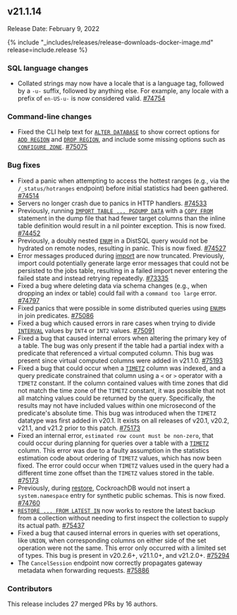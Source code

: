## v21.1.14

Release Date: February 9, 2022

{% include "_includes/releases/release-downloads-docker-image.md" release=include.release %}

<h3 id="v21-1-14-sql-language-changes">SQL language changes</h3>

- Collated strings may now have a locale that is a language tag, followed by a `-u-` suffix, followed by anything else. For example, any locale with a prefix of `en-US-u-` is now considered valid. [#74754][#74754]

<h3 id="v21-1-14-command-line-changes">Command-line changes</h3>

- Fixed the CLI help text for [`ALTER DATABASE`](https://www.cockroachlabs.com/docs/v21.1/alter-database) to show correct options for [`ADD REGION`](https://www.cockroachlabs.com/docs/v21.1/add-region) and [`DROP REGION`](https://www.cockroachlabs.com/docs/v21.1/drop-region), and include some missing options such as [`CONFIGURE ZONE`](https://www.cockroachlabs.com/docs/v21.1/configure-zone). [#75075][#75075]

<h3 id="v21-1-14-bug-fixes">Bug fixes</h3>

- Fixed a panic when attempting to access the hottest ranges (e.g., via the `/_status/hotranges` endpoint) before initial statistics had been gathered. [#74514][#74514]
- Servers no longer crash due to panics in HTTP handlers. [#74533][#74533]
- Previously, running [`IMPORT TABLE ... PGDUMP DATA`](https://www.cockroachlabs.com/docs/v21.1/import) with a [`COPY FROM`](https://www.cockroachlabs.com/docs/v21.1/copy-from) statement in the dump file that had fewer target columns than the inline table definition would result in a nil pointer exception. This is now fixed. [#74452][#74452]
- Previously, a doubly nested [`ENUM`](https://www.cockroachlabs.com/docs/v21.1/enum) in a DistSQL query would not be hydrated on remote nodes, resulting in panic. This is now fixed. [#74527][#74527]
- Error messages produced during [import](https://www.cockroachlabs.com/docs/v21.1/import) are now truncated. Previously, import could potentially generate large error messages that could not be persisted to the jobs table, resulting in a failed import never entering the failed state and instead retrying repeatedly. [#73335][#73335]
- Fixed a bug where deleting data via schema changes (e.g., when dropping an index or table) could fail with a `command too large` error. [#74797][#74797]
- Fixed panics that were possible in some distributed queries using [`ENUM`](https://www.cockroachlabs.com/docs/v21.1/enum)s in join predicates. [#75086][#75086]
- Fixed a bug which caused errors in rare cases when trying to divide [`INTERVAL`](https://www.cockroachlabs.com/docs/v21.1/interval) values by `INT4` or `INT2` values. [#75091][#75091]
- Fixed a bug that caused internal errors when altering the primary key of a table. The bug was only present if the table had a partial index with a predicate that referenced a virtual computed column. This bug was present since virtual computed columns were added in v21.1.0. [#75193][#75193]
- Fixed a bug that could occur when a [`TIMETZ`](https://www.cockroachlabs.com/docs/v21.1/time) column was indexed, and a query predicate constrained that column using a `<` or `>` operator with a `TIMETZ` constant. If the column contained values with time zones that did not match the time zone of the `TIMETZ` constant, it was possible that not all matching values could be returned by the query. Specifically, the results may not have included values within one microsecond of the predicate's absolute time. This bug was introduced when the `TIMETZ` datatype was first added in v20.1. It exists on all releases of v20.1, v20.2, v21.1, and v21.2 prior to this patch. [#75173][#75173]
- Fixed an internal error, `estimated row count must be non-zero`, that could occur during planning for queries over a table with a [`TIMETZ`](https://www.cockroachlabs.com/docs/v21.1/time) column. This error was due to a faulty assumption in the statistics estimation code about ordering of `TIMETZ` values, which has now been fixed. The error could occur when `TIMETZ` values used in the query had a different time zone offset than the `TIMETZ` values stored in the table. [#75173][#75173]
- Previously, during [restore](https://www.cockroachlabs.com/docs/v21.1/restore), CockroachDB would not insert a `system.namespace` entry for synthetic public schemas. This is now fixed. [#74760][#74760]
- [`RESTORE ... FROM LATEST IN`](https://www.cockroachlabs.com/docs/v21.1/restore) now works to restore the latest backup from a collection without needing to first inspect the collection to supply its actual path. [#75437][#75437]
- Fixed a bug that caused internal errors in queries with set operations, like `UNION`, when corresponding columns on either side of the set operation were not the same. This error only occurred with a limited set of types. This bug is present in v20.2.6+, v21.1.0+, and v21.2.0+. [#75294][#75294]
- The `CancelSession` endpoint now correctly propagates gateway metadata when forwarding requests. [#75886][#75886]

<h3 id="v21-1-14-contributors">Contributors</h3>

This release includes 27 merged PRs by 16 authors.

[#73335]: https://github.com/cockroachdb/cockroach/pull/73335
[#74452]: https://github.com/cockroachdb/cockroach/pull/74452
[#74514]: https://github.com/cockroachdb/cockroach/pull/74514
[#74527]: https://github.com/cockroachdb/cockroach/pull/74527
[#74533]: https://github.com/cockroachdb/cockroach/pull/74533
[#74754]: https://github.com/cockroachdb/cockroach/pull/74754
[#74760]: https://github.com/cockroachdb/cockroach/pull/74760
[#74797]: https://github.com/cockroachdb/cockroach/pull/74797
[#74893]: https://github.com/cockroachdb/cockroach/pull/74893
[#75075]: https://github.com/cockroachdb/cockroach/pull/75075
[#75086]: https://github.com/cockroachdb/cockroach/pull/75086
[#75091]: https://github.com/cockroachdb/cockroach/pull/75091
[#75173]: https://github.com/cockroachdb/cockroach/pull/75173
[#75193]: https://github.com/cockroachdb/cockroach/pull/75193
[#75294]: https://github.com/cockroachdb/cockroach/pull/75294
[#75437]: https://github.com/cockroachdb/cockroach/pull/75437
[#75886]: https://github.com/cockroachdb/cockroach/pull/75886
[#75891]: https://github.com/cockroachdb/cockroach/pull/75891
[66bc0ab38]: https://github.com/cockroachdb/cockroach/commit/66bc0ab38
[eeb15df70]: https://github.com/cockroachdb/cockroach/commit/eeb15df70
